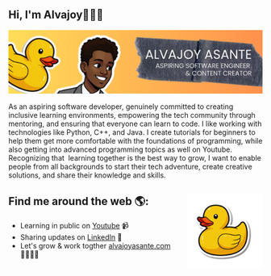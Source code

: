 ## Hi, I'm Alvajoy👋🏿🦆

<img src="https://github.com/AlvajoyAsante/AlvajoyAsante/blob/main/images/banner.png" alt="Banner that says Alvajoy Asante - software engineer and content creator alongside a cartoon illustration of Alvajoy and a huge rubber ducky by his side.">

As an aspiring software developer, genuinely committed to creating inclusive learning environments, empowering the tech community through mentoring, and ensuring that everyone can learn to code. I like working with technologies like Python, C++, and Java. I create tutorials for beginners to help them get more comfortable with the foundations of programming, while also getting into advanced programming topics as well on Youtube. Recognizing that  learning together is the best way to grow, I want to enable people from all backgrounds to start their tech adventure, create creative solutions, and share their knowledge and skills.

## Find me around the web 🌎: <a href="https://github.com/sponsors/M0nica"><img align="right" width="150" height="150" src="https://github.com/AlvajoyAsante/AlvajoyAsante/blob/main/images/duck.png"></a>

- Learning in public on <a href="https://www.youtube.com/@alvajoyasante">Youtube</a> 📹 
- Sharing updates on <a href="https://www.linkedin.com/in/alvajoy-asante/">LinkedIn</a> 💼
- Let's grow & work togther <a href="https://www.alvajoyasante.com">alvajoyasante.com</a> 🫱🏿‍🫲🏿